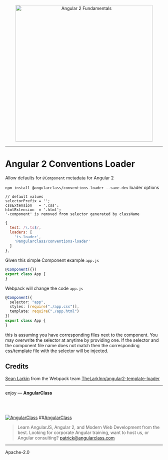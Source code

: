 <p align="center">
  <a href="http://courses.angularclass.com/courses/angular-2-fundamentals" target="_blank">
    <img width="438" alt="Angular 2 Fundamentals" src="https://cloud.githubusercontent.com/assets/1016365/17200649/085798c6-543c-11e6-8ad0-2484f0641624.png">
  </a>
</p>

___

# Angular 2 Conventions Loader
Allow defaults for `@Component` metadata for Angular 2

`npm install @angularclass/conventions-loader --save-dev`
loader options
```es6
// default values
selectorPrefix = '';
cssExtension   = '.css';
htmlExtension  = '.html';
'-component' is removed from selector generated by className
```

```js
{
  test: /\.ts$/,
  loaders: [
    'ts-loader',
    '@angularclass/conventions-loader'
  ]
},
```

Given this simple Component example
`app.js`

```typescript
@Component({})
export class App {
}
```
Webpack will change the code
`app.js`

```typescript
@Component({
  selector: "app",
  styles: [require("./app.css")],
  template: require("./app.html")
})
export class App {
}
```
this is assuming you have corresponding files next to the component. You may overwrite the selector at anytime by providing one. If the selector and the component file name does not match then the corresponding css/template file with the selector will be injected.


## Credits
[Sean Larkin](https://github.com/TheLarkInn) from the Webpack team [TheLarkInn/angular2-template-loader](https://github.com/TheLarkInn/angular2-template-loader)

___

enjoy — **AngularClass**

<br><br>

[![AngularClass](https://cloud.githubusercontent.com/assets/1016365/9863770/cb0620fc-5af7-11e5-89df-d4b0b2cdfc43.png  "Angular Class")](https://angularclass.com)
##[AngularClass](https://angularclass.com)
> Learn AngularJS, Angular 2, and Modern Web Development from the best.
> Looking for corporate Angular training, want to host us, or Angular consulting? patrick@angularclass.com

___

Apache-2.0
